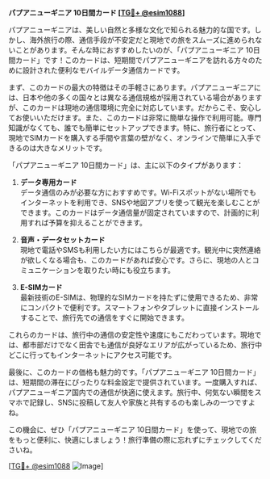 **パプアニューギニア 10日間カード [[TG💪+ @esim1088](https://t.me/s/esim1088)]**

パプアニューギニアは、美しい自然と多様な文化で知られる魅力的な国です。しかし、海外旅行の際、通信手段が不安定だと現地での旅をスムーズに進められないことがあります。そんな時におすすめしたいのが、「パプアニューギニア 10日間カード」です！このカードは、短期間でパプアニューギニアを訪れる方々のために設計された便利なモバイルデータ通信カードです。

まず、このカードの最大の特徴はその手軽さにあります。パプアニューギニアには、日本や他の多くの国々とは異なる通信規格が採用されている場合がありますが、このカードは現地の通信環境に完全に対応しています。だからこそ、安心してお使いいただけます。また、このカードは非常に簡単な操作で利用可能。専門知識がなくても、誰でも簡単にセットアップできます。特に、旅行者にとって、現地でSIMカードを購入する手間や言葉の壁がなく、オンラインで簡単に入手できるのは大きなメリットです。

「パプアニューギニア 10日間カード」は、主に以下のタイプがあります：

1. **データ専用カード**  
   データ通信のみが必要な方におすすめです。Wi-Fiスポットがない場所でもインターネットを利用でき、SNSや地図アプリを使って観光を楽しむことができます。このカードはデータ通信量が固定されていますので、計画的に利用すれば予算を抑えることができます。

2. **音声・データセットカード**  
   現地で電話やSMSも利用したい方にはこちらが最適です。観光中に突然連絡が欲しくなる場合も、このカードがあれば安心です。さらに、現地の人とコミュニケーションを取りたい時にも役立ちます。

3. **E-SIMカード**  
   最新技術のE-SIMは、物理的なSIMカードを持たずに使用できるため、非常にコンパクトで便利です。スマートフォンやタブレットに直接インストールすることで、旅行先での通信をすぐに開始できます。

これらのカードは、旅行中の通信の安定性や速度にもこだわっています。現地では、都市部だけでなく田舎でも通信が良好なエリアが広がっているため、旅行中どこに行ってもインターネットにアクセス可能です。

最後に、このカードの価格も魅力的です。「パプアニューギニア 10日間カード」は、短期間の滞在にぴったりな料金設定で提供されています。一度購入すれば、パプアニューギニア国内での通信が快適に使えます。旅行中、何気ない瞬間をスマホで記録し、SNSに投稿して友人や家族と共有するのも楽しみの一つですよね。

この機会に、ぜひ「パプアニューギニア 10日間カード」を使って、現地での旅をもっと便利に、快適にしましょう！旅行準備の際に忘れずにチェックしてくださいね。

[[TG💪+ @esim1088](https://t.me/s/esim1088) ![Image](https://i.postimg.cc/Y0z9fWf4/image.png)]